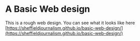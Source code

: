 # A Basic Web design

This is a rough web design. You can see what it looks like here [https://sheffieldjournalism.github.io/basic-web-design/](https://sheffieldjournalism.github.io/basic-web-design/)
